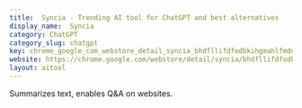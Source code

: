 ```yaml
---
title:  Syncia - Trending AI tool for ChatGPT and best alternatives
display_name:  Syncia
category: ChatGPT
category_slug: chatgpt
key: chrome_google_com_webstore_detail_syncia_bhdfllifdfodbkihgmahlfmddlmfd
website: https://chrome.google.com/webstore/detail/syncia/bhdfllifdfodbkihgmahlfmddlmfdjak
layout: aitool
---
```


Summarizes text, enables Q&A on websites.
